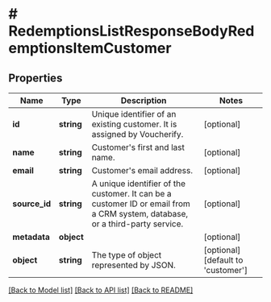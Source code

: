 # # RedemptionsListResponseBodyRedemptionsItemCustomer

## Properties

Name | Type | Description | Notes
------------ | ------------- | ------------- | -------------
**id** | **string** | Unique identifier of an existing customer. It is assigned by Voucherify. | [optional]
**name** | **string** | Customer&#39;s first and last name. | [optional]
**email** | **string** | Customer&#39;s email address. | [optional]
**source_id** | **string** | A unique identifier of the customer. It can be a customer ID or email from a CRM system, database, or a third-party service. | [optional]
**metadata** | **object** |  | [optional]
**object** | **string** | The type of object represented by JSON. | [optional] [default to 'customer']

[[Back to Model list]](../../README.md#models) [[Back to API list]](../../README.md#endpoints) [[Back to README]](../../README.md)
